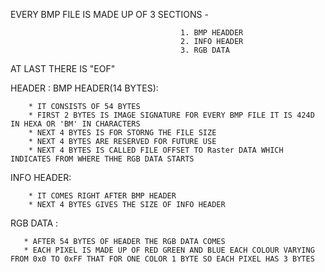 EVERY BMP FILE IS MADE UP OF 3 SECTIONS - 
                                          
                                          1. BMP HEADDER
                                          2. INFO HEADER
                                          3. RGB DATA 
AT LAST THERE IS "EOF" 

HEADER :
  BMP HEADER(14 BYTES): 
  
        * IT CONSISTS OF 54 BYTES
        * FIRST 2 BYTES IS IMAGE SIGNATURE FOR EVERY BMP FILE IT IS 424D IN HEXA OR 'BM' IN CHARACTERS
        * NEXT 4 BYTES IS FOR STORNG THE FILE SIZE
        * NEXT 4 BYTES ARE RESERVED FOR FUTURE USE
        * NEXT 4 BYTES IS CALLED FILE OFFSET TO Raster DATA WHICH INDICATES FROM WHERE THHE RGB DATA STARTS

  INFO HEADER:
  
        * IT COMES RIGHT AFTER BMP HEADER
        * NEXT 4 BYTES GIVES THE SIZE OF INFO HEADER


  RGB DATA :
  
       * AFTER 54 BYTES OF HEADER THE RGB DATA COMES
       * EACH PIXEL IS MADE UP OF RED GREEN AND BLUE EACH COLOUR VARYING FROM 0x0 TO 0xFF THAT FOR ONE COLOR 1 BYTE SO EACH PIXEL HAS 3 BYTES
       


    

                                        
